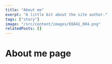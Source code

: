 ```yaml
---
title: "About me"
exerpt: "A little bit about the site author."
tags: ["story"]
image: "/src/content/images/E6841_004.png"
relatedPosts: []
---
```


# About me page
